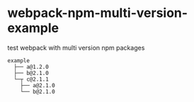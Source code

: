 # webpack-npm-multi-version-example
test webpack with multi version npm packages

```
example
  ├── a@1.2.0
  ├── b@2.1.0
  └─┬ c@2.1.1
    ├── a@2.1.0
    └── b@2.1.0
```
